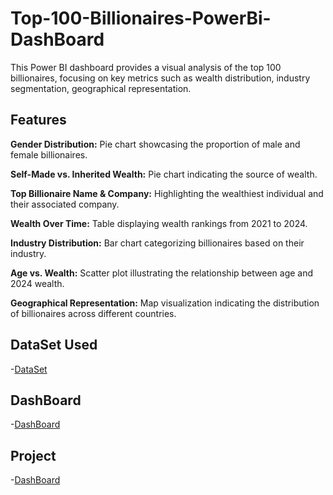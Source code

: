 # Top-100-Billionaires-PowerBi-DashBoard
This Power BI dashboard provides a visual analysis of the top 100 billionaires, focusing on key metrics such as wealth distribution, industry segmentation, geographical representation.

## Features

**Gender Distribution:** Pie chart showcasing the proportion of male and female billionaires.

**Self-Made vs. Inherited Wealth:** Pie chart indicating the source of wealth.

**Top Billionaire Name & Company:** Highlighting the wealthiest individual and their associated company.

**Wealth Over Time:** Table displaying wealth rankings from 2021 to 2024.

**Industry Distribution:** Bar chart categorizing billionaires based on their industry.

**Age vs. Wealth:** Scatter plot illustrating the relationship between age and 2024 wealth.

**Geographical Representation:** Map visualization indicating the distribution of billionaires across different countries.

## DataSet Used
-<a href="https://github.com/DedunuGanhewa/Top-100-Billionaires---PowerBi-DashBoard/blob/main/Top 100 Billionaires Dataset.csv">DataSet</a>
## DashBoard
-<a href="https://github.com/DedunuGanhewa/Top-100-Billionaires---PowerBi-DashBoard/blob/main/DashBoard.png">DashBoard</a>
## Project
-<a href="https://github.com/DedunuGanhewa/Top-100-Billionaires---PowerBi-DashBoard/blob/main/DashBoard.png">DashBoard</a>
